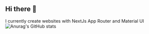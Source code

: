 ## Hi there 👋
I currently create websites with NextJs App Router and Material UI
![Anurag's GitHub stats](https://github-readme-stats.vercel.app/api?username=baosub&show=reviews,discussions_started,discussions_answered,prs_merged,prs_merged_percentage)

<!--
**baosub/baosub** is a ✨ _special_ ✨ repository because its `README.md` (this file) appears on your GitHub profile.

Here are some ideas to get you started:

- 🔭 I’m currently working on ...
- 🌱 I’m currently learning ...
- 👯 I’m looking to collaborate on ...
- 🤔 I’m looking for help with ...
- 💬 Ask me about ...
- 📫 How to reach me: ...
- 😄 Pronouns: ...
- ⚡ Fun fact: ...
-->
